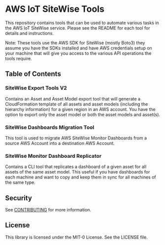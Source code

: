 # AWS IoT SiteWise Tools

This repository contains tools that can be used to automate various tasks in the AWS IoT SiteWise service. Please see the README for each tool for details and instructions. 

Note: These tools use the AWS SDK for SiteWise (mostly Boto3) they assume you have the SDKs installed and have AWS credentials setup on your machine that will give you access to the various API operations the tools require. 

## Table of Contents

### SiteWise Export Tools V2
Contains an Asset and Asset Model export tool that will generate a CloudFormation template of all assets and asset models (including the hierarchy information) for a given region in an AWS account. You have the option to export only the asset model or both the asset models and asset(s). 

### SiteWise Dashboards Migration Tool
This tool is used to migrate AWS SiteWise Monitor Dashboards from a source AWS Account into a destination AWS Account.

### SiteWise Monitor Dashboard Replicator
Contains a CLI tool that replicates a dashboard of a given asset for all assets of the same asset model. This useful if you have dashboards for each machine and want to copy and keep them in sync for all machines of the same type.

## Security

See [CONTRIBUTING](CONTRIBUTING.md#security-issue-notifications) for more information.

## License

This library is licensed under the MIT-0 License. See the LICENSE file.

